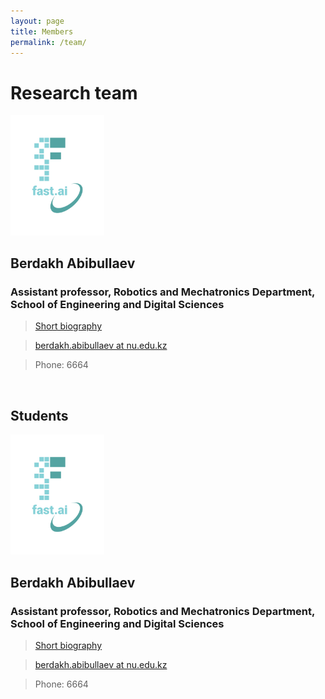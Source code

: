 ```yaml
---
layout: page
title: Members
permalink: /team/
---
```

# Research team

<img src="..\images\logo.png" alt="drawing" width="150"/>

## Berdakh Abibullaev

### Assistant professor, Robotics and Mechatronics Department, School of Engineering and Digital Sciences
 
> [Short biography](http://www.davidhampgonsalves.com)

> [berdakh.abibullaev at nu.edu.kz](mailto:berdakh.abibullaev@nu.edu.kz)

> Phone: 6664

&nbsp;&nbsp; &nbsp; &nbsp;



## Students

<img src="..\images\logo.png" alt="drawing" width="150"/>

## Berdakh Abibullaev

### Assistant professor, Robotics and Mechatronics Department, School of Engineering and Digital Sciences
 
> [Short biography](http://www.davidhampgonsalves.com)

> [berdakh.abibullaev at nu.edu.kz](mailto:berdakh.abibullaev@nu.edu.kz)

> Phone: 6664
 